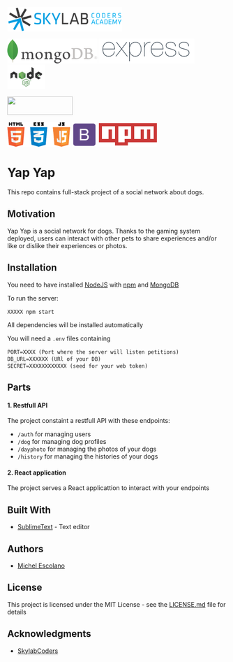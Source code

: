 [![Skylab](https://github.com/Iggy-Codes/logo-images/blob/master/logos/skylab-56.png)](http://www.skylabcoders.com/)

[![MongoDB](https://github.com/Iggy-Codes/logo-images/blob/master/logos/mongodb.png)](https://www.mongodb.com/)
[![ExpressJS](https://github.com/Iggy-Codes/logo-images/blob/master/logos/expressjs.png)](http://expressjs.com///)
[![NodeJS](https://github.com/Iggy-Codes/logo-images/blob/master/logos/nodejs.png)](https://nodejs.org/)

<img src="http://blog-assets.risingstack.com/2016/Jan/react_best_practices-1453211146748.png" href="http://reactjs.org" width="150" height="42" />


[![HTML5, CSS3 and JS](https://github.com/Iggy-Codes/logo-images/blob/master/logos/html5-css3-js.png)](https://www.w3.org/)
[![Bootstrap](https://github.com/Iggy-Codes/logo-images/blob/master/logos/bootstrap.png)](http://getbootstrap.com/)
[![npm](https://github.com/Iggy-Codes/logo-images/blob/master/logos/npm.png)](https://www.npmjs.com/)

# Yap Yap

This repo contains full-stack project of a social network about dogs.

## Motivation

Yap Yap is a social network for dogs. Thanks to the gaming system deployed, users can interact with other pets to share experiences and/or like or dislike their experiences or photos. 

## Installation

You need to have installed [NodeJS](https://nodejs.org/) with [npm](https://www.npmjs.com/) and [MongoDB](https://www.mongodb.com/)

To run the server: 
```
XXXXX npm start
```
All dependencies will be installed automatically

You will need a ```.env``` files containing
```
PORT=XXXX (Port where the server will listen petitions)
DB_URL=XXXXXX (URl of your DB)
SECRET=XXXXXXXXXXXX (seed for your web token)
```
## Parts

#### 1. Restfull API
The project constaint a restfull API with these endpoints:
* ```/auth``` for managing users
* ```/dog``` for managing dog profiles
* ```/dayphoto``` for managing the photos of your dogs
* ```/history``` for managing the histories of your dogs

#### 2. React application
The project serves a React applicattion to interact with your endpoints

## Built With

* [SublimeText](http://https://https:/npmdejs.org/www.sublimetext.com) - Text editor

## Authors

* [Michel Escolano](https://github.com/Micheloncio) 

## License

This project is licensed under the MIT License - see the [LICENSE.md](LICENSE.md) file for details

## Acknowledgments

* [SkylabCoders](https://github.com/SkylabCoders)
